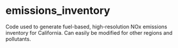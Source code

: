 # emissions_inventory
Code used to generate fuel-based, high-resolution NOx emissions inventory for California. Can easily be modified for other regions and pollutants.
